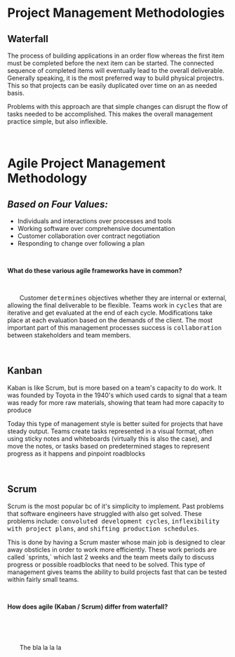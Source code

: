 # **Project Management Methodologies**

## **Waterfall**

<p>The process of building applications in an order flow whereas the first item must
be completed before the next item can be started. The connected sequence of 
completed items will eventually lead to the overall deliverable. Generally
speaking, it is the most preferred way to build physical projectrs. This so that
projects can be easily duplicated over time on an as needed basis.</p>

<p>Problems with this approach are that simple changes can disrupt the flow of tasks
needed to be accomplished. This makes the overall management practice simple, 
but also inflexible.</p>

&nbsp;

# **Agile Project Management Methodology**
<h2><em>Based on Four Values:</em></h2>

* Individuals and interactions over processes and tools
* Working software over comprehensive documentation
* Customer collaboration over contract negotiation
* Responding to change over following a plan

&nbsp;

**What do these various agile frameworks have in common?**

&nbsp;

<p style="text-indent:2em">Customer <kbd>determines</kbd> objectives whether they 
are internal or external, allowing the final deliverable to be flexible. Teams work 
in <kbd>cycles</kbd> that are iterative and get evaluated at the end of each cycle. 
Modifications take place at each evaluation based on the demands of the client. 
The most important part of this management processes success is 
<kbd>collaboration</kbd> between stakeholders and team members.</p>

&nbsp;

## **Kanban**

<p>Kaban is like Scrum, but is more based on a team's capacity to do work. It was
founded by Toyota in the 1940's which used cards to signal that a team was ready
for more raw materials, showing that team had more capacity to produce</p>

<p>Today this type of management style is better suited for projects that have
steady output. Teams create tasks represented in a visual format, often using
sticky notes and whiteboards (virtually this is also the case), and move the
notes, or tasks based on predetermined stages to represent progress as it happens
and pinpoint roadblocks</p>

&nbsp;

## **Scrum**

<p>Scrum is the most popular bc of it's simplicity to implement. Past problems
that software engineers have struggled with also get solved. These problems
include: <kbd>convoluted development cycles</kbd>, 
<kbd>inflexibility with project plans</kbd>, and 
<kbd>shifting production schedules</kbd>.</p>

<p>This is done by having a Scrum master whose main job is designed to clear
away obsticles in order to work more efficiently. These work periods are called
`sprints,` which last 2 weeks and the team meets daily to discuss progress or 
possible roadblocks that need to be solved. This type of management gives teams 
the ability to build projects fast that can be tested within fairly small teams.</p>

&nbsp;

**How does agile (Kaban / Scrum) differ from waterfall?**

&nbsp;

<p style="text-indent:2em"></p>

&nbsp;

<p style="text-indent:2em">The bla la la la</p>